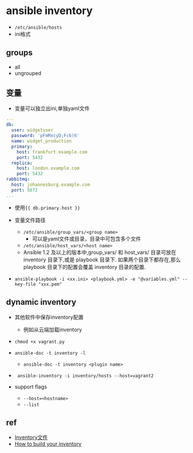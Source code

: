 # ansible inventory

+ `/etc/ansible/hosts` 
+ ini格式

## groups
+ all
+ ungrouped

## 变量

+ 变量可以独立出ini,单独yaml文件
```yml
---
db:
  user: widgetuser
  password: 'pFmMxcyD;Fc6)6'
  name: widget_production
  primary:
    host: frankfurt.example.com
    port: 5432
  replica:
    host: london.example.com
    port: 5432
rabbitmq:
  host: johannesburg.example.com
  port: 5672
...
```

+ 使用`{{ db.primary.host }}`

+ 变量文件路径
    + `/etc/ansible/group_vars/<group name>`
      + 可以是yaml文件或目录，目录中可包含多个文件
    + `/etc/ansible/host_vars/<host name>`
    +  Ansible 1.2 及以上的版本中,group_vars/ 和 host_vars/ 目录可放在 inventory 目录下,或是 playbook 目录下. 如果两个目录下都存在,那么 playbook 目录下的配置会覆盖 inventory 目录的配置.

+ `ansible-playbook -i <xx.ini> <playbook.yml> -e "@variables.yml" --key-file "xxx.pem"`

## dynamic inventory

+ 其他软件中保存inventory配置
    + 例如从云端加载inventory

+ `chmod +x vagrant.py`
+ `ansible-doc -t inventory -l`
    + `ansible-doc -t inventory <plugin name>`
+ ` ansible-inventory -i inventory/hosts --host=vagrant2`
+ support flags
    + `--host=<hostname>`
    + `--list`

## ref

+ [Inventory文件](https://ansible-tran.readthedocs.io/en/latest/docs/intro_inventory.html)
+ [How to build your inventory](https://docs.ansible.com/ansible/latest/user_guide/intro_inventory.html)